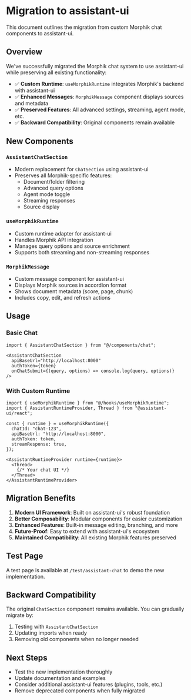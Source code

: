 # Migration to assistant-ui

This document outlines the migration from custom Morphik chat components to assistant-ui.

## Overview

We've successfully migrated the Morphik chat system to use assistant-ui while preserving all existing functionality:

- ✅ **Custom Runtime**: `useMorphikRuntime` integrates Morphik's backend with assistant-ui
- ✅ **Enhanced Messages**: `MorphikMessage` component displays sources and metadata
- ✅ **Preserved Features**: All advanced settings, streaming, agent mode, etc.
- ✅ **Backward Compatibility**: Original components remain available

## New Components

### `AssistantChatSection`
- Modern replacement for `ChatSection` using assistant-ui
- Preserves all Morphik-specific features:
  - Document/folder filtering
  - Advanced query options
  - Agent mode toggle
  - Streaming responses
  - Source display

### `useMorphikRuntime`
- Custom runtime adapter for assistant-ui
- Handles Morphik API integration
- Manages query options and source enrichment
- Supports both streaming and non-streaming responses

### `MorphikMessage`
- Custom message component for assistant-ui
- Displays Morphik sources in accordion format
- Shows document metadata (score, page, chunk)
- Includes copy, edit, and refresh actions

## Usage

### Basic Chat
```tsx
import { AssistantChatSection } from "@/components/chat";

<AssistantChatSection
  apiBaseUrl="http://localhost:8000"
  authToken={token}
  onChatSubmit={(query, options) => console.log(query, options)}
/>
```

### With Custom Runtime
```tsx
import { useMorphikRuntime } from "@/hooks/useMorphikRuntime";
import { AssistantRuntimeProvider, Thread } from "@assistant-ui/react";

const { runtime } = useMorphikRuntime({
  chatId: "chat-123",
  apiBaseUrl: "http://localhost:8000",
  authToken: token,
  streamResponse: true,
});

<AssistantRuntimeProvider runtime={runtime}>
  <Thread>
    {/* Your chat UI */}
  </Thread>
</AssistantRuntimeProvider>
```

## Migration Benefits

1. **Modern UI Framework**: Built on assistant-ui's robust foundation
2. **Better Composability**: Modular components for easier customization
3. **Enhanced Features**: Built-in message editing, branching, and more
4. **Future-Proof**: Easy to extend with assistant-ui's ecosystem
5. **Maintained Compatibility**: All existing Morphik features preserved

## Test Page

A test page is available at `/test/assistant-chat` to demo the new implementation.

## Backward Compatibility

The original `ChatSection` component remains available. You can gradually migrate by:

1. Testing with `AssistantChatSection`
2. Updating imports when ready
3. Removing old components when no longer needed

## Next Steps

- Test the new implementation thoroughly
- Update documentation and examples
- Consider additional assistant-ui features (plugins, tools, etc.)
- Remove deprecated components when fully migrated
